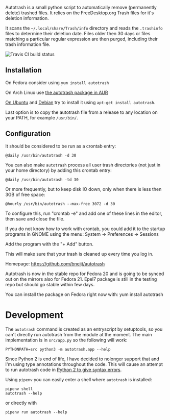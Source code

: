 Autotrash is a small python script to automatically remove
(permanently delete) trashed files. It relies on the FreeDesktop.org
Trash files for it's deletion information.

It scans the `~/.local/share/Trash/info` directory and reads the `.trashinfo`
files to determine their deletion date. Files older then 30 days or files
matching a particular regular expression are then purged, including their
trash information file.

![Travis CI build status](https://api.travis-ci.org/bneijt/autotrash.svg)

Installation
------------

On Fedora consider using `yum install autotrash`

On Arch Linux use [the autotrash package in AUR](https://aur.archlinux.org/packages/autotrash/)

[On Ubuntu](http://packages.ubuntu.com/trusty/autotrash) and [Debian](https://packages.debian.org/search?keywords=autotrash&searchon=names&suite=stable&section=all) try to install it using `apt-get install autotrash`.

Last option is to copy the autotrash file from a release to any location on your PATH, for example `/usr/bin/`.


Configuration
-------------
It should be considered to be run as a crontab entry:

    @daily /usr/bin/autotrash -d 30

You can also make `autotrash` process all user trash directories (not just in your home directory) by adding this crontab entry:

    @daily /usr/bin/autotrash -td 30

Or more frequently, but to keep disk IO down, only when there is less then 3GB of free space:

    @hourly /usr/bin/autotrash --max-free 3072 -d 30

To configure this, run "crontab -e" and add one of these lines in the
editor, then save and close the file.

If you do not know how to work with crontab, you could add it to the startup
programs in GNOME using the menu: System -> Preferences -> Sessions

Add the program with the "+ Add" button.

This will make sure that your trash is cleaned up every time you log in.

Homepage: https://github.com/bneijt/autotrash

Autotrash is now in the stable repo for Fedora 20 and is going to be synced out on the mirrors also for Fedora 21.
Epel7 package is still in the testing repo but should go stable within few days.

You can install the package on Fedora right now with:
yum install autotrash

Development
===========

The `autotrash` command is created as an entryscript by setuptools, so you can't directly run autotrash from the module at the moment. The main implementation is in `src/app.py` so the following will work:

    PYTHONPATH=src python3 -m autotrash.app --help

Since Python 2 is end of life, I have decided to nolonger support that and I'm using type annotations throughout the code. This will cause an attempt to run autotrash code in [Python 2 to give syntax errors](https://github.com/bneijt/autotrash/issues/19).

Using `pipenv` you can easily enter a shell where `autotrash` is installed:

    pipenv shell
    autotrash --help

or directly with

    pipenv run autotrash --help

